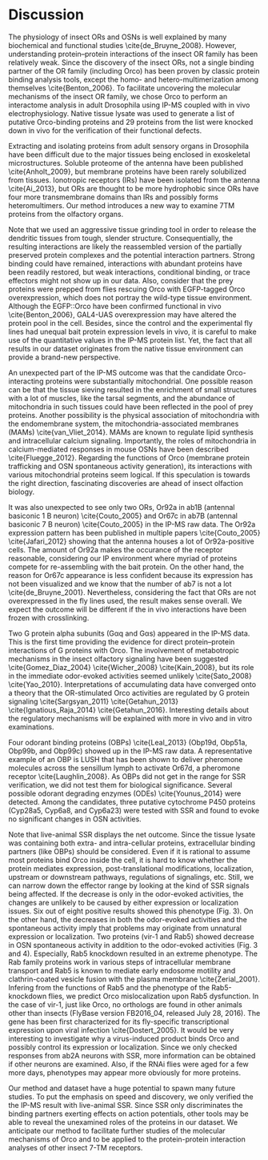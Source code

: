 # Discussion

The physiology of insect ORs and OSNs is well explained by many biochemical and functional studies \cite{de_Bruyne_2008}. However, understanding protein–protein interactions of the insect OR family has been relatively weak. Since the discovery of the insect ORs, not a single binding partner of the OR family (including Orco) has been proven by classic protein binding analysis tools, except the homo- and hetero-multimerization among themselves \cite{Benton_2006}. To facilitate uncovering the molecular mechanisms of the insect OR family, we chose Orco to perform an interactome analysis in adult Drosophila using IP-MS coupled with in vivo electrophysiology. Native tissue lysate was used to generate a list of putative Orco-binding proteins and 29 proteins from the list were knocked down in vivo for the verification of their functional defects.

Extracting and isolating proteins from adult sensory organs in Drosophila have been difficult due to the major tissues being enclosed in exoskeletal microstructures. Soluble proteome of the antenna have been published \cite{Anholt_2009}, but membrane proteins have been rarely solubilized from tissues. Ionotropic receptors (IRs) have been isolated from the antenna \cite{Ai_2013}, but ORs are thought to be more hydrophobic since ORs have four more transmembrane domains than IRs and possibly forms heteromultimers. Our method introduces a new way to examine 7TM proteins from the olfactory organs.

Note that we used an aggressive tissue grinding tool in order to release the dendritic tissues from tough, slender structure. Consequentially, the resulting interactions are likely the reassembled version of the partially preserved protein complexes and the potential interaction partners. Strong binding could have remained, interactions with abundant proteins have been readily restored, but weak interactions, conditional binding, or trace effectors might not show up in our data. Also, consider that the prey proteins were prepped from flies rescuing Orco with EGFP-tagged Orco overexpression, which does not portray the wild-type tissue environment. Although the EGFP::Orco have been confirmed functional in vivo \cite{Benton_2006}, GAL4-UAS overexpression may have altered the protein pool in the cell. Besides, since the control and the experimental fly lines had unequal bait protein expression levels in vivo, it is careful to make use of the quantitative values in the IP-MS protein list. Yet, the fact that all results in our dataset originates from the native tissue environment can provide a brand-new perspective.

An unexpected part of the IP-MS outcome was that the candidate Orco-interacting proteins were substantially mitochondrial. One possible reason can be that the tissue sieving resulted in the enrichment of small structures with a lot of muscles, like the tarsal segments, and the abundance of mitochondria in such tissues could have been reflected in the pool of prey proteins. Another possibility is the physical association of mitochondria with the endomembrane system, the mitochondria-associated membranes (MAMs) \cite{van_Vliet_2014}. MAMs are known to regulate lipid synthesis and intracellular calcium signaling. Importantly, the roles of mitochondria in calcium-mediated responses in mouse OSNs have been described \cite{Fluegge_2012}. Regarding the functions of Orco (membrane protein trafficking and OSN spontaneous activity generation), its interactions with various mitochondrial proteins seem logical. If this speculation is towards the right direction, fascinating discoveries are ahead of insect olfaction biology.

It was also unexpected to see only two ORs, Or92a in ab1B (antennal basiconic 1 B neuron) \cite{Couto_2005} and Or67c in ab7B (antennal basiconic 7 B neuron) \cite{Couto_2005} in the IP-MS raw data. The Or92a expression pattern has been published in multiple papers \cite{Couto_2005} \cite{Jafari_2012} showing that the antenna houses a lot of Or92a-positive cells. The amount of Or92a makes the occurance of the receptor reasonable, considering our IP environment where myriad of proteins compete for re-assembling with the bait protein. On the other hand, the reason for Or67c appearance is less confident because its expression has not been visualized and we know that the number of ab7 is not a lot \cite{de_Bruyne_2001}. Nevertheless, considering the fact that ORs are not overexpressed in the fly lines used, the result makes sense overall. We expect the outcome will be different if the in vivo interactions have been frozen with crosslinking.

Two G protein alpha subunits (Gαq and Gαs) appeared in the IP-MS data. This is the first time providing the evidence for direct protein–protein interactions of G proteins with Orco. The involvement of metabotropic mechanisms in the insect olfactory signaling have been suggested \cite{Gomez_Diaz_2004} \cite{Wicher_2008} \cite{Kain_2008}, but its role in the immediate odor-evoked activities seemed unlikely \cite{Sato_2008} \cite{Yao_2010}. Interpretations of accumulating data have converged onto a theory that the OR-stimulated Orco activities are regulated by G protein signaling \cite{Sargsyan_2011} \cite{Getahun_2013} \cite{Ignatious_Raja_2014} \cite{Getahun_2016}. Interesting details about the regulatory mechanisms will be explained with more in vivo and in vitro examinations.

Four odorant binding proteins (OBPs) \cite{Leal_2013} (Obp19d, Obp51a, Obp99b, and Obp99c) showed up in the IP-MS raw data. A representative example of an OBP is LUSH that has been shown to deliver pheromone molecules across the sensillum lymph to activate Or67d, a pheromone receptor \cite{Laughlin_2008}. As OBPs did not get in the range for SSR verification, we did not test them for biological significance. Several possible odorant degrading enzymes (ODEs) \cite{Younus_2014} were detected. Among the candidates, three putative cytochrome P450 proteins (Cyp28a5, Cyp6a8, and Cyp6a23) were tested with SSR and found to evoke no significant changes in OSN activities.

Note that live-animal SSR displays the net outcome. Since the tissue lysate was containing both extra- and intra-cellular proteins, extracellular binding partners (like OBPs) should be considered. Even if it is rational to assume most proteins bind Orco inside the cell, it is hard to know whether the protein mediates expression, post-translational modifications, localization, upstream or downstream pathways, regulations of signalings, etc. Still, we can narrow down the effector range by looking at the kind of SSR signals being affected. If the decrease is only in the odor-evoked activities, the changes are unlikely to be caused by either expression or localization issues. Six out of eight positive results showed this phenotype (Fig. 3). On the other hand, the decreases in both the odor-evoked activities and the spontaneous activity imply that problems may originate from unnatural expression or localization. Two proteins (vir-1 and Rab5) showed decrease in OSN spontaneous activity in addition to the odor-evoked activities (Fig. 3 and 4). Especially, Rab5 knockdown resulted in an extreme phenotype. The Rab family proteins work in various steps of intracellular membrane transport and Rab5 is known to mediate early endosome motility and clathrin-coated vesicle fusion with the plasma membrane \cite{Zerial_2001}. Infering from the functions of Rab5 and the phenotype of the Rab5-knockdown flies, we predict Orco mislocalization upon Rab5 dysfunction. In the case of vir-1, just like Orco, no orthologs are found in other animals other than insects (FlyBase version FB2016_04, released July 28, 2016). The gene has been first characterized for its fly-specific transcriptional expression upon viral infection \cite{Dostert_2005}. It would be very interesting to investigate why a virus-induced product binds Orco and possibly control its expression or localization. Since we only checked responses from ab2A neurons with SSR, more information can be obtained if other neurons are examined. Also, if the RNAi flies were aged for a few more days, phenotypes may appear more obviously for more proteins.

Our method and dataset have a huge potential to spawn many future studies. To put the emphasis on speed and discovery, we only verified the the IP-MS result with live-animal SSR. Since SSR only discriminates the binding partners exerting effects on action potentials, other tools may be able to reveal the unexamined roles of the proteins in our dataset. We anticipate our method to facilitate further studies of the molecular mechanisms of Orco and to be applied to the protein-protein interaction analyses of other insect 7-TM receptors.
